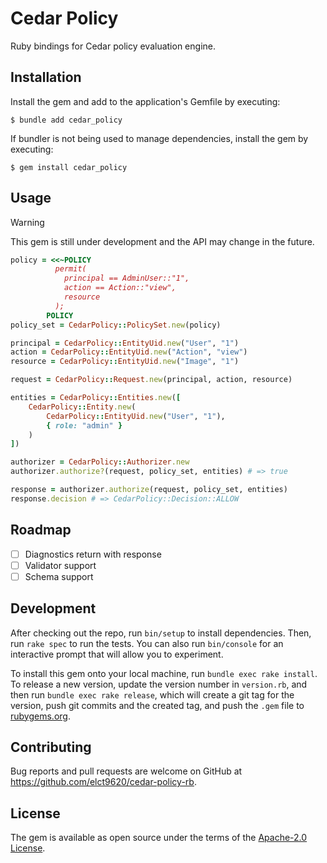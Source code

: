 Cedar Policy
===

Ruby bindings for Cedar policy evaluation engine.

## Installation

Install the gem and add to the application's Gemfile by executing:

    $ bundle add cedar_policy

If bundler is not being used to manage dependencies, install the gem by executing:

    $ gem install cedar_policy

## Usage

> [!WARNING]
> This gem is still under development and the API may change in the future.

```ruby
policy = <<~POLICY
          permit(
            principal == AdminUser::"1",
            action == Action::"view",
            resource
          );
        POLICY
policy_set = CedarPolicy::PolicySet.new(policy)

principal = CedarPolicy::EntityUid.new("User", "1")
action = CedarPolicy::EntityUid.new("Action", "view")
resource = CedarPolicy::EntityUid.new("Image", "1")

request = CedarPolicy::Request.new(principal, action, resource)

entities = CedarPolicy::Entities.new([
    CedarPolicy::Entity.new(
        CedarPolicy::EntityUid.new("User", "1"),
        { role: "admin" }
    )
])

authorizer = CedarPolicy::Authorizer.new
authorizer.authorize?(request, policy_set, entities) # => true

response = authorizer.authorize(request, policy_set, entities)
response.decision # => CedarPolicy::Decision::ALLOW
```

## Roadmap

* [ ] Diagnostics return with response
* [ ] Validator support
* [ ] Schema support

## Development

After checking out the repo, run `bin/setup` to install dependencies. Then, run `rake spec` to run the tests. You can also run `bin/console` for an interactive prompt that will allow you to experiment.

To install this gem onto your local machine, run `bundle exec rake install`. To release a new version, update the version number in `version.rb`, and then run `bundle exec rake release`, which will create a git tag for the version, push git commits and the created tag, and push the `.gem` file to [rubygems.org](https://rubygems.org).

## Contributing

Bug reports and pull requests are welcome on GitHub at https://github.com/elct9620/cedar-policy-rb.

## License

The gem is available as open source under the terms of the [Apache-2.0 License](https://opensource.org/license/apache-2-0).
